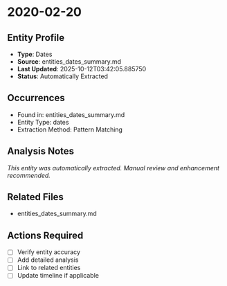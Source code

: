 # 2020-02-20

## Entity Profile
- **Type**: Dates
- **Source**: entities_dates_summary.md
- **Last Updated**: 2025-10-12T03:42:05.885750
- **Status**: Automatically Extracted

## Occurrences
- Found in: entities_dates_summary.md
- Entity Type: dates
- Extraction Method: Pattern Matching

## Analysis Notes
*This entity was automatically extracted. Manual review and enhancement recommended.*

## Related Files
- entities_dates_summary.md

## Actions Required
- [ ] Verify entity accuracy
- [ ] Add detailed analysis
- [ ] Link to related entities
- [ ] Update timeline if applicable
